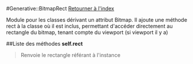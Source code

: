 #Generative::BitmapRect
[Retourner à l'index](README.md)

Module pour les classes dérivant un attribut Bitmap. Il ajoute une méthode rect à la classe
    où il est inclus, permettant d'accéder directement au rectangle du bitmap, tenant compte du viewport (si viewport il y a)

##Liste des méthodes
**self.rect**

> Renvoie le rectangle référant à l'instance

  
> 





